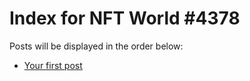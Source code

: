 # Index for NFT World #4378
Posts will be displayed in the order below:

- [Your first post](./001-first.md)

